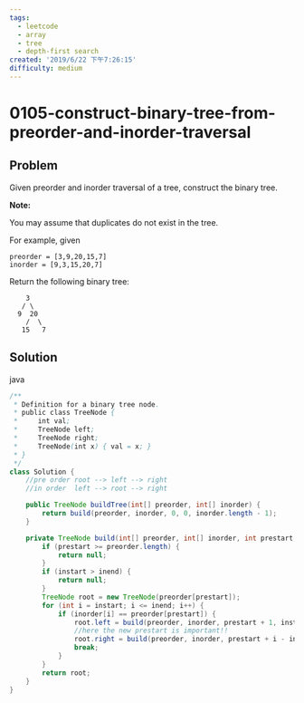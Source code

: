 ```yaml
---
tags:
  - leetcode
  - array
  - tree
  - depth-first search
created: '2019/6/22 下午7:26:15'
difficulty: medium
---
```


# 0105-construct-binary-tree-from-preorder-and-inorder-traversal

## Problem

Given preorder and inorder traversal of a tree, construct the binary tree.  
  


**Note:**  
  
You may assume that duplicates do not exist in the tree.  
  


For example, given  
  


```text
preorder = [3,9,20,15,7]
inorder = [9,3,15,20,7]
```

Return the following binary tree:  
  


```text
    3
   / \
  9  20
    /  \
   15   7
```

## Solution

java

```java
/**
 * Definition for a binary tree node.
 * public class TreeNode {
 *     int val;
 *     TreeNode left;
 *     TreeNode right;
 *     TreeNode(int x) { val = x; }
 * }
 */
class Solution {
    //pre order root --> left --> right
    //in order  left --> root --> right

    public TreeNode buildTree(int[] preorder, int[] inorder) {
        return build(preorder, inorder, 0, 0, inorder.length - 1);
    }

    private TreeNode build(int[] preorder, int[] inorder, int prestart, int instart, int inend) {
        if (prestart >= preorder.length) {
            return null;
        }
        if (instart > inend) {
            return null;
        }
        TreeNode root = new TreeNode(preorder[prestart]);
        for (int i = instart; i <= inend; i++) {
            if (inorder[i] == preorder[prestart]) {
                root.left = build(preorder, inorder, prestart + 1, instart, i - 1);
                //here the new prestart is important!!
                root.right = build(preorder, inorder, prestart + i - instart + 1, i + 1, inend);
                break;
            }
        }
        return root;
    }
}
​
```

